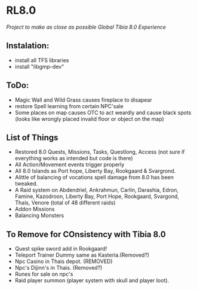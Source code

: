 # RL8.0
_Project to make as close as possible Global Tibia 8.0 Experience_

## Instalation:
- install all TFS libraries
- install "libgmp-dev"

## ToDo:
- Magic Wall and Wild Grass causes fireplace to disapear
- restore Spell learning from certain NPC'sale
- Some places on map causes OTC to act weardly and cause black spots (looks like wrongly placed invalid floor or object on the map)

## List of Things
- Restored 8.0 Quests, Missions, Tasks, Questlong, Access (not sure if everything works as intended but code is there)
- All Action/Movement events trigger properly
- All 8.0 Islands as Port hope, Liberty Bay, Rookgaard & Svargrond.
- Alittle of balancing of vocations spell damage from 8.0 has been tweaked.
- A Raid system on Abdendriel, Ankrahmun, Carlin, Darashia, Edron, Famine, Kazodroon, Liberty Bay, Port Hope, Rookgaard, Svargond, Thais, Venore (total of 48 different raids)
- Addon Missions
- Balancing Monsters

## To Remove for COnsistency with Tibia 8.0
- Quest spike sword add in Rookgaard!  
- Teleport Trainer Dummy same as Kasteria.(Removed?)
- Npc Casino in Thais depot. (REMOVED)
- Npc's Dijinn's in Thais. (Removed?)
- Runes for sale on npc's
- Raid player summon (player system with skull and player loot).